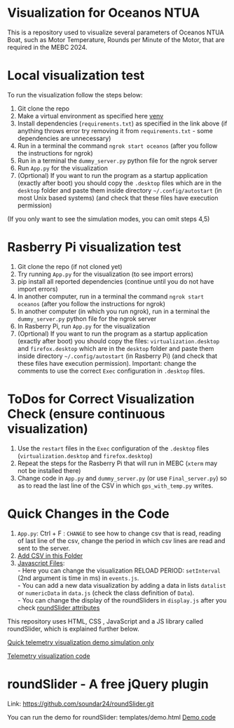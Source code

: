 # Visualization for Oceanos NTUA 

This is a repository used to visualize several parameters of Oceanos NTUA Boat, 
such as Motor Temperature, Rounds per Minute of the Motor, that are required in
the MEBC 2024.

# Local visualization test
To run the visualization follow the steps below:

1. Git clone the repo 
2. Make a virtual environment as specified here [venv](https://packaging.python.org/en/latest/guides/installing-using-pip-and-virtual-environments/)
3. Install dependencies (`requirements.txt`) as specified in the link above (if anything throws error try removing it from `requirements.txt` - some dependencies are unnecessary)
4. Run in a terminal the command `ngrok start oceanos` (after you follow the instructions for ngrok)
5. Run in a terminal the `dummy_server.py` python file for the ngrok server
6. Run `App.py` for the visualization 
7. (Oprtional) If you want to run the program as a startup application (exactly after boot) you should copy the `.desktop` files which are in the `desktop` folder and paste them inside directory `~/.config/autostart` (in most Unix based systems) (and check that these files have execution permission)

(If you only want to see the simulation modes, you can omit steps 4,5)

# Rasberry Pi visualization test
1. Git clone the repo (if not cloned yet)
2. Try running `App.py` for the visualization (to see import errors) 
3. pip install all reported dependencies (continue until you do not have import errors)
4. In another computer, run in a terminal the command `ngrok start oceanos` (after you follow the instructions for ngrok)
5. In another computer (in which you run ngrok), run in a terminal the `dummy_server.py` python file for the ngrok server
6. In Rasberry Pi, run `App.py` for the visualization 
7. (Oprtional) If you want to run the program as a startup application (exactly after boot) you should copy the files: `virtualization.desktop` and `firefox.desktop` which are in the `desktop` folder and paste them inside directory `~/.config/autostart` (in Rasberry Pi) (and check that these files have execution permission). Important: change the comments to use the correct `Exec` configuration in `.desktop` files.

# ToDos for Correct Visualization Check (ensure continuous visualization)

1. Use the `restart` files in the `Exec` configuration of the `.desktop` files (`virtualization.desktop` and `firefox.desktop`)
2. Repeat the steps for the Rasberry Pi that will run in MEBC (`xterm` may not be installed there)
3. Change code in `App.py` and `dummy_server.py` (or use `Final_server.py`) so as to read the last line of the CSV in which `gps_with_temp.py` writes.

# Quick Changes in the Code 

1. `App.py`: Ctrl + F : `CHANGE` to see how to change csv that is read, reading of last line of the csv, change the period in which csv lines are read and sent to the server.
2. [Add CSV in this Folder](https://github.com/ntua-el20069/oceanos-visualization-2024/tree/main/static/csv)   
3. [Javascript Files](https://github.com/ntua-el20069/oceanos-visualization-2024/tree/main/static/functions): <br>
        - Here you can change the visualization RELOAD PERIOD: `setInterval` (2nd argument is time in ms) in `events.js`. <br>
        - You can add a new data visualization by adding a data in lists `datalist` or `numericData` in `data.js` (check the class definition of `Data`). <br>
        - You can change the display of the roundSliders in `display.js` after you check [roundSlider attributes](https://github.com/ntua-el20069/oceanos-visualization-2024/blob/main/static/dist/roundslider.js) <br>

This repository uses HTML, CSS , JavaScript and a JS library called roundSlider,
which is explained further below.

[Quick telemetry visualization demo simulation only](https://oceanos-visualization-demo.netlify.app/)

[Telemetry visualization code](https://github.com/ntua-el20069/oceanos-visualization-2024/blob/main/templates/telemetry.html)

# roundSlider - A free jQuery plugin

Link: https://github.com/soundar24/roundSlider.git

You can run the demo for roundSlider: templates/demo.html
[Demo code](https://github.com/ntua-el20069/oceanos-visualization-2024/blob/main/templates/demo.html)
